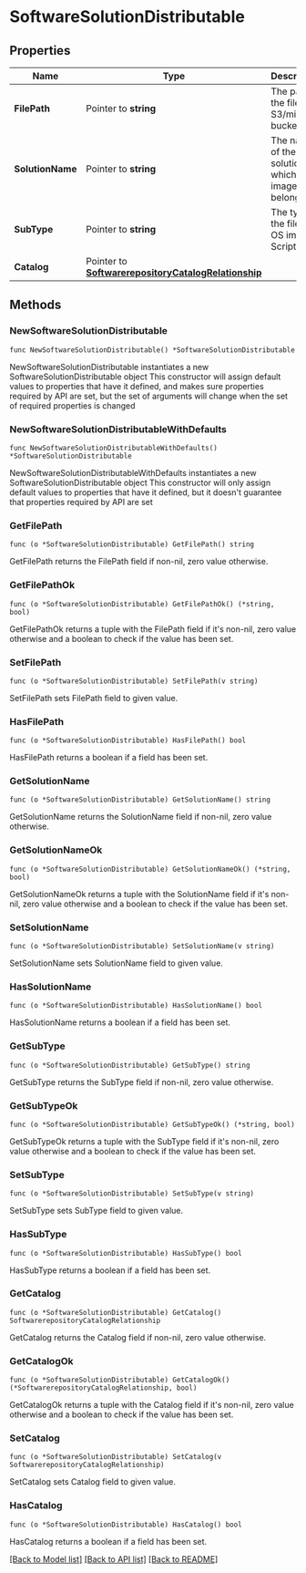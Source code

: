 # SoftwareSolutionDistributable

## Properties

Name | Type | Description | Notes
------------ | ------------- | ------------- | -------------
**FilePath** | Pointer to **string** | The path of the file in S3/minio bucket. | [optional] [readonly] 
**SolutionName** | Pointer to **string** | The name of the solution in which the image belongs. | [optional] 
**SubType** | Pointer to **string** | The type of the file like OS image, Script etc. | [optional] [default to "osimage"]
**Catalog** | Pointer to [**SoftwarerepositoryCatalogRelationship**](softwarerepository.Catalog.Relationship.md) |  | [optional] 

## Methods

### NewSoftwareSolutionDistributable

`func NewSoftwareSolutionDistributable() *SoftwareSolutionDistributable`

NewSoftwareSolutionDistributable instantiates a new SoftwareSolutionDistributable object
This constructor will assign default values to properties that have it defined,
and makes sure properties required by API are set, but the set of arguments
will change when the set of required properties is changed

### NewSoftwareSolutionDistributableWithDefaults

`func NewSoftwareSolutionDistributableWithDefaults() *SoftwareSolutionDistributable`

NewSoftwareSolutionDistributableWithDefaults instantiates a new SoftwareSolutionDistributable object
This constructor will only assign default values to properties that have it defined,
but it doesn't guarantee that properties required by API are set

### GetFilePath

`func (o *SoftwareSolutionDistributable) GetFilePath() string`

GetFilePath returns the FilePath field if non-nil, zero value otherwise.

### GetFilePathOk

`func (o *SoftwareSolutionDistributable) GetFilePathOk() (*string, bool)`

GetFilePathOk returns a tuple with the FilePath field if it's non-nil, zero value otherwise
and a boolean to check if the value has been set.

### SetFilePath

`func (o *SoftwareSolutionDistributable) SetFilePath(v string)`

SetFilePath sets FilePath field to given value.

### HasFilePath

`func (o *SoftwareSolutionDistributable) HasFilePath() bool`

HasFilePath returns a boolean if a field has been set.

### GetSolutionName

`func (o *SoftwareSolutionDistributable) GetSolutionName() string`

GetSolutionName returns the SolutionName field if non-nil, zero value otherwise.

### GetSolutionNameOk

`func (o *SoftwareSolutionDistributable) GetSolutionNameOk() (*string, bool)`

GetSolutionNameOk returns a tuple with the SolutionName field if it's non-nil, zero value otherwise
and a boolean to check if the value has been set.

### SetSolutionName

`func (o *SoftwareSolutionDistributable) SetSolutionName(v string)`

SetSolutionName sets SolutionName field to given value.

### HasSolutionName

`func (o *SoftwareSolutionDistributable) HasSolutionName() bool`

HasSolutionName returns a boolean if a field has been set.

### GetSubType

`func (o *SoftwareSolutionDistributable) GetSubType() string`

GetSubType returns the SubType field if non-nil, zero value otherwise.

### GetSubTypeOk

`func (o *SoftwareSolutionDistributable) GetSubTypeOk() (*string, bool)`

GetSubTypeOk returns a tuple with the SubType field if it's non-nil, zero value otherwise
and a boolean to check if the value has been set.

### SetSubType

`func (o *SoftwareSolutionDistributable) SetSubType(v string)`

SetSubType sets SubType field to given value.

### HasSubType

`func (o *SoftwareSolutionDistributable) HasSubType() bool`

HasSubType returns a boolean if a field has been set.

### GetCatalog

`func (o *SoftwareSolutionDistributable) GetCatalog() SoftwarerepositoryCatalogRelationship`

GetCatalog returns the Catalog field if non-nil, zero value otherwise.

### GetCatalogOk

`func (o *SoftwareSolutionDistributable) GetCatalogOk() (*SoftwarerepositoryCatalogRelationship, bool)`

GetCatalogOk returns a tuple with the Catalog field if it's non-nil, zero value otherwise
and a boolean to check if the value has been set.

### SetCatalog

`func (o *SoftwareSolutionDistributable) SetCatalog(v SoftwarerepositoryCatalogRelationship)`

SetCatalog sets Catalog field to given value.

### HasCatalog

`func (o *SoftwareSolutionDistributable) HasCatalog() bool`

HasCatalog returns a boolean if a field has been set.


[[Back to Model list]](../README.md#documentation-for-models) [[Back to API list]](../README.md#documentation-for-api-endpoints) [[Back to README]](../README.md)


